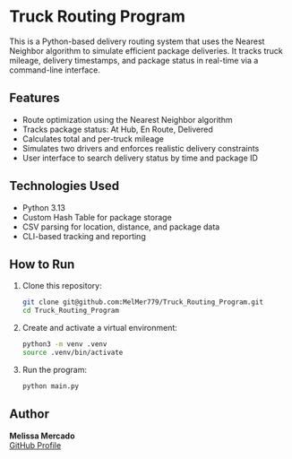 # Truck Routing Program

This is a Python-based delivery routing system that uses the Nearest Neighbor algorithm to simulate efficient package deliveries. It tracks truck mileage, delivery timestamps, and package status in real-time via a command-line interface.

## Features

- Route optimization using the Nearest Neighbor algorithm
- Tracks package status: At Hub, En Route, Delivered
- Calculates total and per-truck mileage
- Simulates two drivers and enforces realistic delivery constraints
- User interface to search delivery status by time and package ID

## Technologies Used

- Python 3.13
- Custom Hash Table for package storage
- CSV parsing for location, distance, and package data
- CLI-based tracking and reporting

## How to Run

1. Clone this repository:
   ```bash
   git clone git@github.com:MelMer779/Truck_Routing_Program.git
   cd Truck_Routing_Program
   ```

2. Create and activate a virtual environment:
   ```bash
   python3 -m venv .venv
   source .venv/bin/activate
   ```

3. Run the program:
   ```bash
   python main.py
   ```

## Author

**Melissa Mercado**  
[GitHub Profile](https://github.com/MelMer779)
